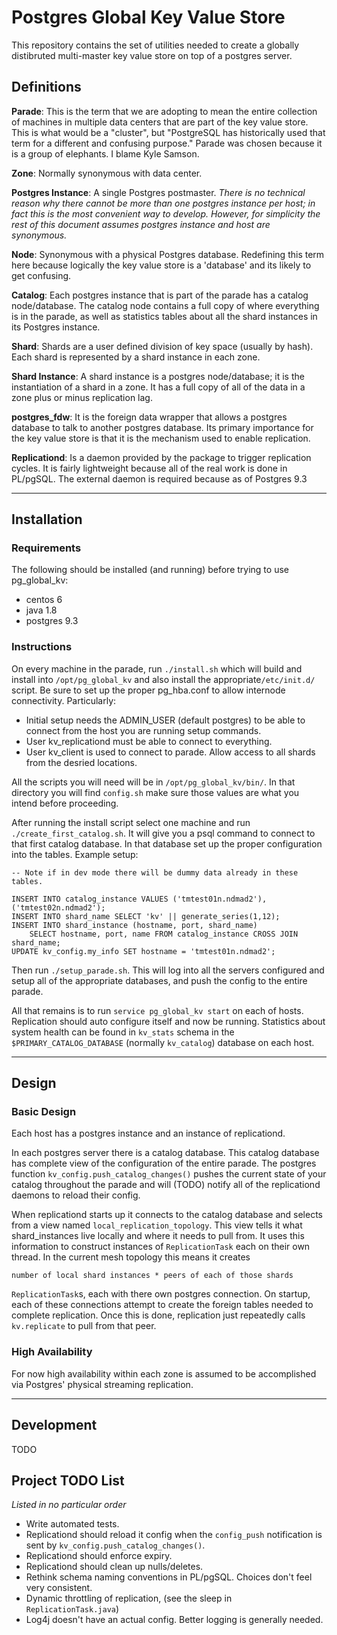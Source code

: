# Postgres Global Key Value Store
This repository contains the set of utilities needed to create a globally distibruted multi-master key value store on top of a postgres server.

## Definitions

__Parade__: This is the term that we are adopting to mean the entire collection of machines in multiple data centers that are part of the key value store.  This is what would be a "cluster", but "PostgreSQL has historically used that term for a different and confusing purpose."  Parade was chosen because it is a group of elephants.  I blame Kyle Samson.

__Zone__: Normally synonymous with data center.

__Postgres Instance__: A single Postgres postmaster. _There is no technical reason why there cannot be more than one postgres instance per host; in fact this is the most convenient way to develop.  However, for simplicity the rest of this document assumes postgres instance and host are synonymous._

__Node__: Synonymous with a physical Postgres database.  Redefining this term here because logically the key value store is a 'database' and its likely to get confusing.

__Catalog__: Each postgres instance that is part of the parade has a catalog node/database.  The catalog node contains a full copy of where everything is in the parade, as well as statistics tables about all the shard instances in its Postgres instance.

__Shard__: Shards are a user defined division of key space (usually by hash).  Each shard is represented by a shard instance in each zone.

__Shard Instance__: A shard instance is a postgres node/database; it is the instantiation of a shard in a zone.  It has a full copy of all of the data in a zone plus or minus replication lag.

__postgres_fdw__: It is the foreign data wrapper that allows a postgres database to talk to another postgres database.  Its primary importance for the key value store is that it is the mechanism used to enable replication.

__Replicationd__: Is a daemon provided by the package to trigger replication cycles.  It is fairly lightweight because all of the real work is done in PL/pgSQL.  The external daemon is required because as of Postgres 9.3 

------------------------------------------------------

## Installation
### Requirements
The following should be installed (and running) before trying to use pg_global_kv:

* centos 6
* java 1.8
* postgres 9.3

### Instructions
On every machine in the parade, run `./install.sh` which will build and install into `/opt/pg_global_kv` and also install the appropriate`/etc/init.d/` script.  Be sure to set up the proper pg_hba.conf to allow internode connectivity.  Particularly:

* Initial setup needs the ADMIN_USER (default postgres) to be able to connect from the host you are running setup commands.
* User kv_replicationd must be able to connect to everything.
* User kv_client is used to connect to parade.  Allow access to all shards from the desried locations.

All the scripts you will need will be in `/opt/pg_global_kv/bin/`.  In that directory you will find `config.sh` make sure those values are what you intend before proceeding.

After running the install script select one machine and run `./create_first_catalog.sh`.  It will give you a psql command to connect to that first catalog database.   In that database set up the proper configuration into the tables.  Example setup:

    -- Note if in dev mode there will be dummy data already in these tables.
    
    INSERT INTO catalog_instance VALUES ('tmtest01n.ndmad2'), ('tmtest02n.ndmad2');
    INSERT INTO shard_name SELECT 'kv' || generate_series(1,12);
    INSERT INTO shard_instance (hostname, port, shard_name)
        SELECT hostname, port, name FROM catalog_instance CROSS JOIN shard_name;
    UPDATE kv_config.my_info SET hostname = 'tmtest01n.ndmad2';
    

Then run `./setup_parade.sh`.  This will log into all the servers configured and setup all of the appropriate databases, and push the config to the entire parade.

All that remains is to run `service pg_global_kv start` on each of hosts.  Replication should auto configure itself and now be running.  Statistics about system health can be found in `kv_stats` schema in the `$PRIMARY_CATALOG_DATABASE` (normally `kv_catalog`) database on each host.

-------------------------------------------------------

## Design

### Basic Design
Each host has a postgres instance and an instance of replicationd.

In each postgres server there is a catalog database.  This catalog database has complete view of the configuration of the entire parade.  The postgres function `kv_config.push_catalog_changes()` pushes the current state of your catalog throughout the parade and will (TODO) notify all of the  replicationd daemons to reload their config.

When replicationd starts up it connects to the catalog database and selects from a view named `local_replication_topology`.  This view tells it what shard_instances live locally and where it needs to pull from.  It uses this information to construct instances of `ReplicationTask` each on their own thread.  In the current mesh topology this means it creates

    number of local shard instances * peers of each of those shards

`ReplicationTask`s, each with there own postgres connection.  On startup, each of these connections attempt to create the foreign tables needed to complete replication.  Once this is done, replication just repeatedly calls `kv.replicate` to pull from that peer.


### High Availability
For now high availability within each zone is assumed to be accomplished via Postgres' physical streaming replication.


-------------------------------------------------------
## Development
TODO

## Project TODO List
_Listed in no particular order_

* Write automated tests.
* Replicationd should reload it config when the `config_push` notification is sent by `kv_config.push_catalog_changes()`.
* Replicationd should enforce expiry.
* Replicationd should clean up nulls/deletes.
* Rethink schema naming conventions in PL/pgSQL.  Choices don't feel very consistent.
* Dynamic throttling of replication, (see the sleep in `ReplicationTask.java`)
* Log4j doesn't have an actual config.  Better logging is generally needed.
